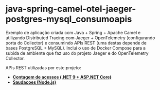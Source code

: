 # java-spring-camel-otel-jaeger-postgres-mysql_consumoapis
Exemplo de aplicação criada com Java + Spring + Apache Camel e utilizando Distributed Tracing com Jaeger + OpenTelemetry (configurando porta do Collector) e consumindo APIs REST (uma destas depende de bases PostgreSQL + MySQL). Inclui o uso de Docker Compose para a subida de ambiente que faz uso do projeto Jaeger e do OpenTelemetry Collector.

APIs REST utilizadas por este projeto:
- [**Contagem de acessos (.NET 9 + ASP.NET Core)**](https://github.com/renatogroffe/aspnetcore9-otel-jaeger-postgres-mysql_apicontagem)
- [**Saudacoes (Node.js)**](https://github.com/renatogroffe/nodejs-otel-jaeger_apisaudacoes)
